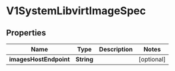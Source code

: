# V1SystemLibvirtImageSpec

## Properties
Name | Type | Description | Notes
------------ | ------------- | ------------- | -------------
**imagesHostEndpoint** | **String** |  |  [optional]
